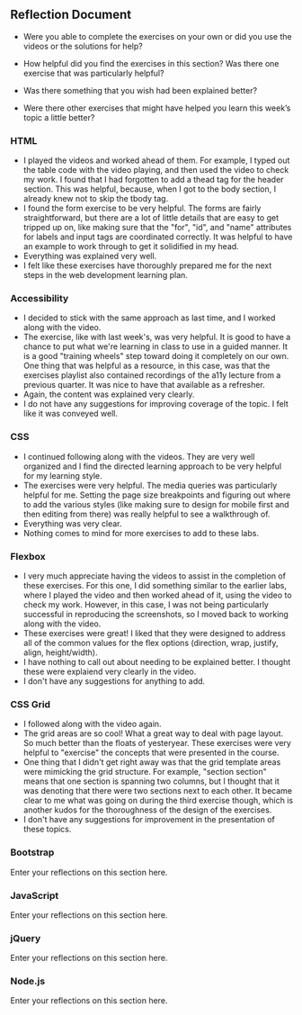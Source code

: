 ## Reflection Document

- Were you able to complete the exercises on your own or did you use the videos or the solutions for help?

- How helpful did you find the exercises in this section? Was there one exercise that was particularly helpful?

- Was there something that you wish had been explained better?

- Were there other exercises that might have helped you learn this week’s topic a little better?

### HTML

- I played the videos and worked ahead of them. For example, I typed out the table code with the video playing, and then used the video to check my work. I found that I had forgotten to add a thead tag for the header section. This was helpful, because, when I got to the body section, I already knew not to skip the tbody tag.
- I found the form exercise to be very helpful. The forms are fairly straightforward, but there are a lot of little details that are easy to get tripped up on, like making sure that the "for", "id", and "name" attributes for labels and input tags are coordinated correctly. It was helpful to have an example to work through to get it solidified in my head.
- Everything was explained very well.
- I felt like these exercises have thoroughly prepared me for the next steps in the web development learning plan.

### Accessibility

- I decided to stick with the same approach as last time, and I worked along with the video.
- The exercise, like with last week's, was very helpful. It is good to have a chance to put what we're learning in class to use in a guided manner. It is a good "training wheels" step toward doing it completely on our own. One thing that was helpful as a resource, in this case, was that the exercises playlist also contained recordings of the a11y lecture from a previous quarter. It was nice to have that available as a refresher.
- Again, the content was explained very clearly.
- I do not have any suggestions for improving coverage of the topic. I felt like it was conveyed well.

### CSS

- I continued following along with the videos. They are very well organized and I find the directed learning approach to be very helpful for my learning style.
- The exercises were very helpful. The media queries was particularly helpful for me. Setting the page size breakpoints and figuring out where to add the various styles (like making sure to design for mobile first and then editing from there) was really helpful to see a walkthrough of.
- Everything was very clear.
- Nothing comes to mind for more exercises to add to these labs.

### Flexbox

- I very much appreciate having the videos to assist in the completion of these exercises. For this one, I did something similar to the earlier labs, where I played the video and then worked ahead of it, using the video to check my work. However, in this case, I was not being particularly successful in reproducing the screenshots, so I moved back to working along with the video.
- These exercises were great! I liked that they were designed to address all of the common values for the flex options (direction, wrap, justify, align, height/width).
- I have nothing to call out about needing to be explained better. I thought these were explaiend very clearly in the video.
- I don't have any suggestions for anything to add.

### CSS Grid

- I followed along with the video again.
- The grid areas are so cool! What a great way to deal with page layout. So much better than the floats of yesteryear. These exercises were very helpful to "exercise" the concepts that were presented in the course.
- One thing that I didn't get right away was that the grid template areas were mimicking the grid structure. For example, "section section" means that one section is spanning two columns, but I thought that it was denoting that there were two sections next to each other. It became clear to me what was going on during the third exercise though, which is another kudos for the thoroughness of the design of the exercises.
- I don't have any suggestions for improvement in the presentation of these topics.

### Bootstrap

Enter your reflections on this section here.

### JavaScript

Enter your reflections on this section here.

### jQuery

Enter your reflections on this section here.

### Node.js

Enter your reflections on this section here.
